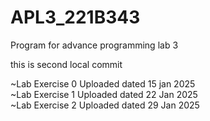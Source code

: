 # APL3_221B343
Program for advance programming lab 3



this is second local commit

~Lab Exercise 0 Uploaded dated 15 jan 2025 <br>
~Lab Exercise 1 Uploaded dated 22 Jan 2025 <br>
~Lab Exercise 2 Uploaded dated 29 Jan 2025 <br>
